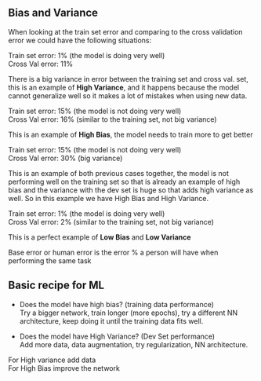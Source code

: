 ## Bias and Variance
When looking at the train set error and comparing to the cross validation error we could have the following situations:

Train set error: 1% (the model is doing very well)  
Cross Val error: 11%   

There is a big variance in error between the training set and cross val. set, this is an example of **High Variance**, and it happens because the model cannot generalize well so it makes a lot of mistakes when using new data.  

Train set error: 15% (the model is not doing very well)  
Cross Val error: 16% (similar to the training set, not big variance)  
  
This is an example of **High Bias**, the model needs to train more to get better  
  
Train set error: 15% (the model is not doing very well)  
Cross Val error: 30% (big variance)  
  
This is an example of both previous cases together, the model is not performing well on the training set so that is already an example of high bias and the variance with the dev set is huge so that adds high variance as well. So in this example we have High Bias and High Variance.  
  
Train set error: 1% (the model is doing very well)  
Cross Val error: 2% (similar to the training set, not big variance)  
  
This is a perfect example of **Low Bias** and **Low Variance**  

Base error or human error is the error % a person will have when performing the same task  

## Basic recipe for ML
* Does the model have high bias? (training data performance)  
Try a bigger network, train longer (more epochs), try a different NN architecture, keep doing it until the training data fits well.  
  
* Does the model have High Variance? (Dev Set performance)   
Add more data, data augmentation, try regularization, NN architecture.  
  
For High variance add data  
For High Bias improve the network  


